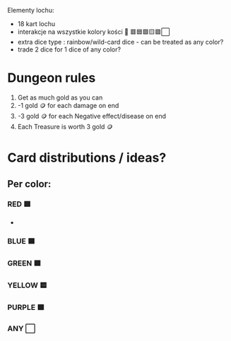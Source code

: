 Elementy lochu:
- 18 kart lochu
- interakcje na wszystkie kolory kości
🎲 🟥🟦🟩🟨🟪⬜️
- extra dice type : rainbow/wild-card dice - can be treated as any color?
- trade 2 dice for 1 dice of any color?


# Dungeon rules
1. Get as much gold as you can
2. -1 gold 🪙 for each damage on end
3. -3 gold 🪙 for each Negative effect/disease on end
4. Each Treasure is worth 3 gold 🪙


# Card distributions / ideas?

## Per color:
### RED 🟥
- 
### BLUE 🟦

### GREEN 🟩

### YELLOW 🟨

### PURPLE 🟪

### ANY ⬜️